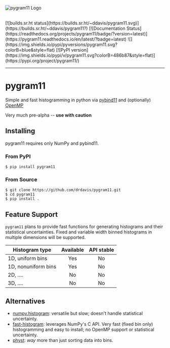 ![pygram11 Logo](https://raw.githubusercontent.com/drdavis/pygram11/master/docs/_static/logo.png)

<br/>
[![builds.sr.ht status](https://builds.sr.ht/~ddavis/pygram11.svg)](https://builds.sr.ht/~ddavis/pygram11?)
[![Documentation Status](https://readthedocs.org/projects/pygram11/badge/?version=latest)](https://pygram11.readthedocs.io/en/latest/?badge=latest)
![](https://img.shields.io/pypi/pyversions/pygram11.svg?colorB=blue&style=flat)
[![PyPI version](https://img.shields.io/pypi/v/pygram11.svg?colorB=486b87&style=flat)](https://pypi.org/project/pygram11/)

------

# pygram11

Simple and fast histogramming in python via
[pybind11](https://github.com/pybind/pybind11) and (optionally)
[OpenMP](https://www.openmp.org/)

Very much pre-alpha -- **use with caution**

## Installing

pygram11 requires only NumPy and pybind11.

### From PyPI

```none
$ pip install pygram11
```

### From Source

```none
$ git clone https://github.com/drdavis/pygram11.git
$ cd pygram11
$ pip install .
```

## Feature Support

`pygram11` plans to provide fast functions for generating histograms
and their statistical uncertainties. Fixed and variable width binned
histograms in multiple dimensions will be supported.

| Histogram type      | Available | API stable |
| --------------------|:---------:|:----------:|
| 1D, uniform bins    | Yes       | No         |
| 1D, nonuniform bins | Yes       | No         |
| 2D, ....            | No        | No         |
| 3D, ....            | No        | No         |

## Alternatives

- [numpy.histogram](https://docs.scipy.org/doc/numpy/reference/generated/numpy.histogram.html):
  versatile but slow; doesn't handle statistical uncertainty.
- [fast-histogram](https://github.com/astrofrog/fast-histogram):
  leverages NumPy's C API. Very fast (fixed bin only) histogramming
  and easy to install; no OpenMP support or statistical uncertainty.
- [physt](https://github.com/janpipek/physt): *way* more than just
  sorting data into bins.
